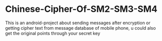 # Chinese-Cipher-Of-SM2-SM3-SM4
This is an android-project about sending messages after encryption or getting cipher text from message database of mobile phone, u could also get the original points through your secret key
